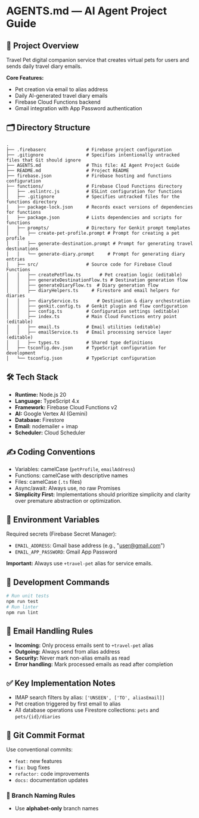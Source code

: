 # AGENTS.md — AI Agent Project Guide

## 📘 Project Overview
Travel Pet digital companion service that creates virtual pets for users and sends daily travel diary emails.

**Core Features:**
- Pet creation via email to alias address
- Daily AI-generated travel diary emails
- Firebase Cloud Functions backend
- Gmail integration with App Password authentication

## 🗂 Directory Structure
```
.
├── .firebaserc               # Firebase project configuration
├── .gitignore                # Specifies intentionally untracked files that Git should ignore
├── AGENTS.md                 # This file: AI Agent Project Guide
├── README.md                 # Project README
├── firebase.json             # Firebase hosting and functions configuration
├── functions/                # Firebase Cloud Functions directory
│   ├── .eslintrc.js          # ESLint configuration for functions
│   ├── .gitignore            # Specifies untracked files for the functions directory
│   ├── package-lock.json     # Records exact versions of dependencies for functions
│   ├── package.json          # Lists dependencies and scripts for functions
│   ├── prompts/              # Directory for Genkit prompt templates
│   │   ├── create-pet-profile.prompt # Prompt for creating a pet profile
│   │   ├── generate-destination.prompt # Prompt for generating travel destinations
│   │   └── generate-diary.prompt     # Prompt for generating diary entries
│   ├── src/                  # Source code for Firebase Cloud Functions
│   │   ├── createPetFlow.ts       # Pet creation logic (editable)
│   │   ├── generateDestinationFlow.ts # Destination generation flow
│   │   ├── generateDiaryFlow.ts  # Diary generation flow
│   │   ├── diaryHelpers.ts     # Firestore and email helpers for diaries
│   │   ├── diaryService.ts       # Destination & diary orchestration
│   │   ├── genkit.config.ts  # Genkit plugin and flow configuration
│   │   ├── config.ts         # Configuration settings (editable)
│   │   ├── index.ts          # Main Cloud Functions entry point (editable)
│   │   ├── email.ts          # Email utilities (editable)
│   │   ├── emailService.ts   # Email processing service layer (editable)
│   │   ├── types.ts          # Shared type definitions
│   ├── tsconfig.dev.json     # TypeScript configuration for development
│   └── tsconfig.json         # TypeScript configuration
```

## 🛠 Tech Stack
- **Runtime:** Node.js 20
- **Language:** TypeScript 4.x
- **Framework:** Firebase Cloud Functions v2
- **AI:** Google Vertex AI (Gemini)
- **Database:** Firestore
- **Email:** nodemailer + imap
- **Scheduler:** Cloud Scheduler

## ✍️ Coding Conventions
- Variables: camelCase (`petProfile`, `emailAddress`)
- Functions: camelCase with descriptive names
- Files: camelCase (`.ts` files)
- Async/await: Always use, no raw Promises
- **Simplicity First:** Implementations should prioritize simplicity and clarity over premature abstraction or optimization.

## 🔧 Environment Variables
Required secrets (Firebase Secret Manager):
- `EMAIL_ADDRESS`: Gmail base address (e.g., "user@gmail.com")
- `EMAIL_APP_PASSWORD`: Gmail App Password

**Important:** Always use `+travel-pet` alias for service emails.

## 🚀 Development Commands
```bash
# Run unit tests
npm run test
# Run linter
npm run lint
```

## 📧 Email Handling Rules
- **Incoming:** Only process emails sent to `+travel-pet` alias
- **Outgoing:** Always send from alias address
- **Security:** Never mark non-alias emails as read
- **Error handling:** Mark processed emails as read after completion

## ✅ Key Implementation Notes
- IMAP search filters by alias: `['UNSEEN', ['TO', aliasEmail]]`
- Pet creation triggered by first email to alias
- All database operations use Firestore collections: `pets` and `pets/{id}/diaries`

## 🔀 Git Commit Format
Use conventional commits:
- `feat:` new features
- `fix:` bug fixes
- `refactor:` code improvements
- `docs:` documentation updates

### 🔢 Branch Naming Rules
- Use **alphabet-only** branch names
